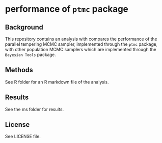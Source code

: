 # performance of `ptmc` package

## Background

This repository contains an analysis with compares the performance of the parallel tempering MCMC sampler, implemented through the `ptmc` package, with other population MCMC samplers which are implemented through the `Bayesian Tools` package.

## Methods

See R folder for an R markdown file of the analysis.

## Results

See the ms folder for results.

## License

See LICENSE file.

